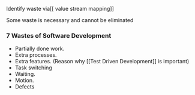 

Identify waste via[[ value stream mapping]]

Some waste is necessary and cannot be eliminated


### 7 Wastes of Software Development

- Partially done work.
- Extra processes.
- Extra features. (Reason why [[Test Driven Development]] is important)
- Task switching
- Waiting.
- Motion.
- Defects

